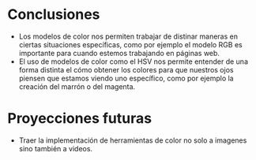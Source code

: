 # Conclusiones

- Los modelos de color nos permiten trabajar de distinar maneras en ciertas situaciones específicas, como por ejemplo el modelo RGB es importante para cuando estemos trabajando en páginas web.
- El uso de modelos de color como el HSV nos permite entender de una forma distinta el cómo obtener los colores para que nuestros ojos piensen que estamos viendo uno específico, como por ejemplo la creación del marrón o del magenta.

# Proyecciones futuras

- Traer la implementación de herramientas de color no solo a imagenes sino también a videos.